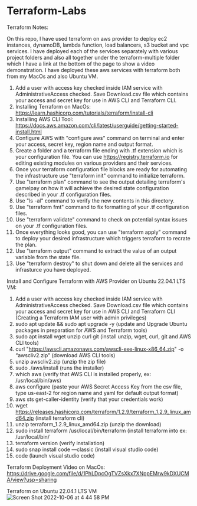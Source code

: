 # Terraform-Labs

Terraform Notes: 

On this repo, I have used terraform on aws provider to deploy ec2 instances, dynamoDB, lambda function, load balancers, s3 bucket and vpc services. I have deployed each of the services separately with various project folders and also all together under the terraform-multiple folder which I have a link at the bottom of the page to show a video demonstration. I have deployed these aws services with terraform both from my MacOs and also Ubuntu VM. 

1. Add a user with access key checked inside IAM service with AdministrativeAccess checked. Save Download.csv file which contains your access and secret key for use in AWS CLI and Terraform CLI.
2. Installing Terraform on MacOs: https://learn.hashicorp.com/tutorials/terraform/install-cli
3. Installing AWS CLI Tool: https://docs.aws.amazon.com/cli/latest/userguide/getting-started-install.html
4. Configure AWS with "configure aws" command on terminal and enter your access, secret key, region name and output format. 
5. Create a folder and a terraform file ending with .tf extension which is your configuration file. You can use https://registry.terraform.io for editing existing modules on various providers and their services.
6. Once your terraform configuration file blocks are ready for automating the infrastructure use "terraform init" command to initialize terraform.
7. Use "terraform plan" command to see the output detailing terraform's gamelpay on how it will achieve the desired state configuration described in your .tf configuration files. 
8. Use "ls -al" command to verify the new contents in this directory. 
9. Use "terraform fmt" command to fix formatting of your .tf configuration files.
10. Use "terraform validate" command to check on potential syntax issues on your .tf configuration files.
11. Once everything looks good, you can use "terraform apply" command to deploy your desired infrastructure which triggers terraform to recrate the plan. 
12. Use "terraform output" command to extract the value of an output variable from the state file.
13. Use "terraform destroy" to shut down and delete all the services and infrasturce you have deployed.

Install and Configure Terraform with AWS Provider on Ubuntu 22.04.1 LTS VM:

1. Add a user with access key checked inside IAM service with AdministrativeAccess checked. Save Download.csv file which contains your access and secret key for use in AWS CLI and Terraform CLI (Creating  a Terraform IAM user with admin privileges)
2. sudo apt update && sudo apt upgrade -y (update and Upgrade Ubuntu packages in preparation for AWS and Terraform tools)
3. sudo apt install wget unzip curl git (install unzip, wget, curl, git and AWS CLI tools)
4. curl "https://awscli.amazonaws.com/awscli-exe-linux-x86_64.zip" -o “awscliv2.zip" (download AWS CLI tools)
5. unzip awscliv2.zip (unzip the zip file)
6. sudo ./aws/install (runs the installer)
7. which aws (verify that AWS CLI is installed properly, ex: /usr/local/bin/aws)
8. aws configure (paste your AWS Secret Access Key from the csv file, type us-east-2 for region name and yaml for default output format)
9. aws sts get-caller-identity (verify that your credentials work)
10. wget https://releases.hashicorp.com/terraform/1.2.9/terraform_1.2.9_linux_amd64.zip (install terraform cli)
11. unzip terraform_1.2.9_linux_amd64.zip (unzip the download)
12. sudo install terraform /usr/local/bin/terraform (install terraform into ex: /usr/local/bin/
13. terraform version (verify installation)
14. sudo snap install code —classic (install visual studio code)
15. code (launch visual studio code)

Terraform Deployment Video on MacOs:
https://drive.google.com/file/d/1PhLDpcOgTVZsXkx7XNppEMrw9kDXUCMA/view?usp=sharing

Terraform on Ubuntu 22.04.1 LTS VM
![Screen Shot 2022-10-06 at 4 44 58 PM](https://user-images.githubusercontent.com/68933712/194416051-11f5d18c-5b73-4603-8f4b-3f5b95885c94.png)
